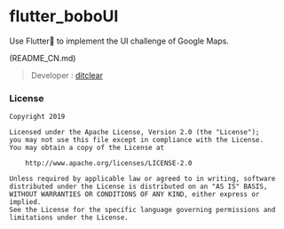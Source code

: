 # 

# flutter_boboUI 

Use Flutter💪  to implement the UI challenge of Google Maps.

(README_CN.md)


> Developer : [ditclear](https://github.com/joshua56)


### License

```
Copyright 2019 

Licensed under the Apache License, Version 2.0 (the "License");
you may not use this file except in compliance with the License.
You may obtain a copy of the License at

    http://www.apache.org/licenses/LICENSE-2.0

Unless required by applicable law or agreed to in writing, software
distributed under the License is distributed on an "AS IS" BASIS,
WITHOUT WARRANTIES OR CONDITIONS OF ANY KIND, either express or implied.
See the License for the specific language governing permissions and
limitations under the License.
```












